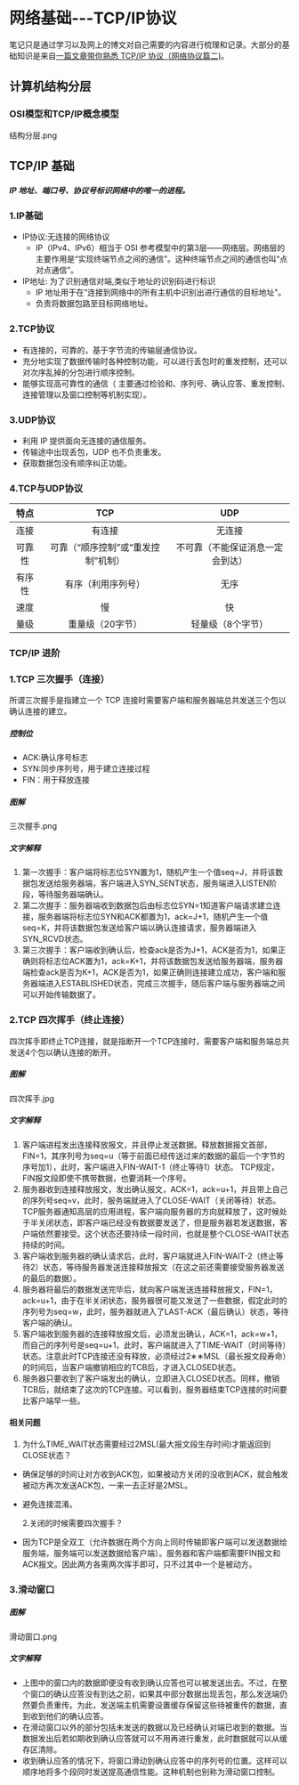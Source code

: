 # 网络基础---TCP/IP协议

   笔记只是通过学习以及网上的博文对自己需要的内容进行梳理和记录。大部分的基础知识是来自[一篇文章带你熟悉 TCP/IP 协议（网络协议篇二)](https://www.jianshu.com/p/9f3e879a4c9c)。

## 计算机结构分层

### OSI模型和TCP/IP概念模型

结构分层.png

## TCP/IP 基础

#####  IP 地址、端口号、协议号标识网络中的唯一的进程。

### 1.IP基础

- IP协议:无连接的网络协议
  - IP（IPv4、IPv6）相当于 OSI 参考模型中的第3层——网络层。网络层的主要作用是“实现终端节点之间的通信”。这种终端节点之间的通信也叫“点对点通信”。
- IP地址: 为了识别通信对端,类似于地址的识别码进行标识
  - IP 地址用于在“连接到网络中的所有主机中识别出进行通信的目标地址"。
  - 负责将数据包路至目标网络地址。



### 2.TCP协议

- 有连接的，可靠的，基于字节流的传输层通信协议。
- 充分地实现了数据传输时各种控制功能，可以进行丢包时的重发控制，还可以对次序乱掉的分包进行顺序控制。
- 能够实现高可靠性的通信（ 主要通过检验和、序列号、确认应答、重发控制、连接管理以及窗口控制等机制实现）。



### 3.UDP协议

- 利用 IP 提供面向无连接的通信服务。
- 传输途中出现丢包，UDP 也不负责重发。
- 获取数据包没有顺序纠正功能。



### 4.TCP与UDP协议



|  特点  |                TCP                 |               UDP                |
| :----: | :--------------------------------: | :------------------------------: |
|  连接  |               有连接               |              无连接              |
| 可靠性 | 可靠（“顺序控制”或“重发控制”机制） | 不可靠（不能保证消息一定会到达） |
| 有序性 |         有序（利用序列号）         |               无序               |
|  速度  |                 慢                 |                快                |
|  量级  |          重量级（20字节）          |        轻量级（8个字节）         |



### TCP/IP 进阶

### 1.TCP 三次握手（连接）

所谓三次握手是指建立一个 TCP 连接时需要客户端和服务器端总共发送三个包以确认连接的建立。

##### 控制位

- ACK:确认序号标志
- SYN:同步序列号，用于建立连接过程
- FIN：用于释放连接

##### 图解

三次握手.png



##### 文字解释

1. 第一次握手：客户端将标志位SYN置为1，随机产生一个值seq=J，并将该数据包发送给服务器端，客户端进入SYN_SENT状态，服务端进入LISTEN阶段，等待服务器端确认。
2. 第二次握手：服务器端收到数据包后由标志位SYN=1知道客户端请求建立连接，服务器端将标志位SYN和ACK都置为1，ack=J+1，随机产生一个值seq=K，并将该数据包发送给客户端以确认连接请求，服务器端进入SYN_RCVD状态。
3. 第三次握手：客户端收到确认后，检查ack是否为J+1，ACK是否为1，如果正确则将标志位ACK置为1，ack=K+1，并将该数据包发送给服务器端，服务器端检查ack是否为K+1，ACK是否为1，如果正确则连接建立成功，客户端和服务器端进入ESTABLISHED状态，完成三次握手，随后客户端与服务器端之间可以开始传输数据了。



### 2.TCP 四次挥手（终止连接）

四次挥手即终止TCP连接，就是指断开一个TCP连接时，需要客户端和服务端总共发送4个包以确认连接的断开。

##### 图解

四次挥手.jpg



##### 文字解释

1. 客户端进程发出连接释放报文，并且停止发送数据。释放数据报文首部，FIN=1，其序列号为seq=u（等于前面已经传送过来的数据的最后一个字节的序号加1），此时，客户端进入FIN-WAIT-1（终止等待1）状态。
   TCP规定，FIN报文段即使不携带数据，也要消耗一个序号。
2. 服务器收到连接释放报文，发出确认报文，ACK=1，ack=u+1，并且带上自己的序列号seq=v，此时，服务端就进入了CLOSE-WAIT（关闭等待）状态。TCP服务器通知高层的应用进程，客户端向服务器的方向就释放了，这时候处于半关闭状态，即客户端已经没有数据要发送了，但是服务器若发送数据，客户端依然要接受。这个状态还要持续一段时间，也就是整个CLOSE-WAIT状态持续的时间。
3. 客户端收到服务器的确认请求后，此时，客户端就进入FIN-WAIT-2（终止等待2）状态，等待服务器发送连接释放报文（在这之前还需要接受服务器发送的最后的数据）。
4. 服务器将最后的数据发送完毕后，就向客户端发送连接释放报文，FIN=1，ack=u+1，由于在半关闭状态，服务器很可能又发送了一些数据，假定此时的序列号为seq=w，此时，服务器就进入了LAST-ACK（最后确认）状态，等待客户端的确认。
5. 客户端收到服务器的连接释放报文后，必须发出确认，ACK=1，ack=w+1，而自己的序列号是seq=u+1，此时，客户端就进入了TIME-WAIT（时间等待）状态。注意此时TCP连接还没有释放，必须经过2∗∗MSL（最长报文段寿命）的时间后，当客户端撤销相应的TCB后，才进入CLOSED状态。
6. 服务器只要收到了客户端发出的确认，立即进入CLOSED状态。同样，撤销TCB后，就结束了这次的TCP连接。可以看到，服务器结束TCP连接的时间要比客户端早一些。



#### 相关问题

1. 为什么TIME_WAIT状态需要经过2MSL(最大报文段生存时间)才能返回到CLOSE状态？

- 确保足够的时间让对方收到ACK包，如果被动方关闭的没收到ACK，就会触发被动方再次发送ACK包，一来一去正好是2MSL。
- 避免连接混淆。

  2.关闭的时候需要四次握手？

-   因为TCP是全双工（允许数据在两个方向上同时传输即客户端可以发送数据给服务端，服务端可以发送数据给客户端）。服务器和客户端都需要FIN报文和ACK报文。因此两方各需两次挥手即可，只不过其中一个是被动方。



### 3.滑动窗口

##### 图解

滑动窗口.png

##### 文字解释

- 上图中的窗口内的数据即便没有收到确认应答也可以被发送出去。不过，在整个窗口的确认应答没有到达之前，如果其中部分数据出现丢包，那么发送端仍然要负责重传。为此，发送端主机需要设置缓存保留这些待被重传的数据，直到收到他们的确认应答。
- 在滑动窗口以外的部分包括未发送的数据以及已经确认对端已收到的数据。当数据发出后若如期收到确认应答就可以不用再进行重发，此时数据就可以从缓存区清除。
- 收到确认应答的情况下，将窗口滑动到确认应答中的序列号的位置。这样可以顺序地将多个段同时发送提高通信性能。这种机制也别称为滑动窗口控制。






